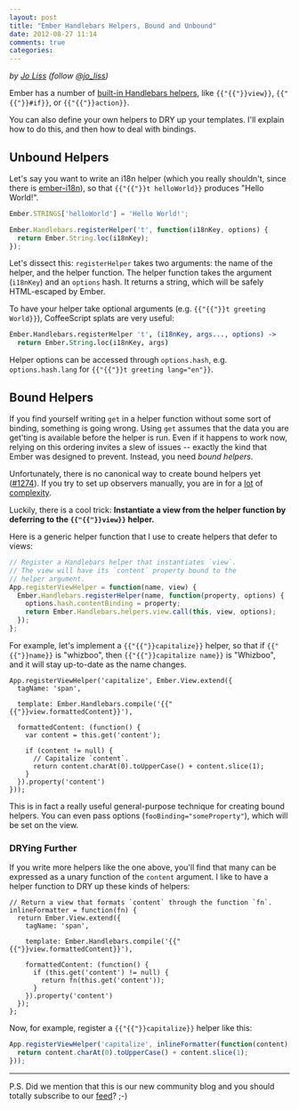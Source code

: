 ```yaml
---
layout: post
title: "Ember Handlebars Helpers, Bound and Unbound"
date: 2012-08-27 11:14
comments: true
categories:
---
```


*by [Jo Liss](http://www.solitr.com/blog/) (follow [@jo_liss](https://twitter.com/jo_liss))*

Ember has a number of [built-in Handlebars
helpers](http://docs.edge.emberjs.com/symbols/Handlebars.helpers.html), like
`{{"{{"}}view}}`, `{{"{{"}}#if}}`, or `{{"{{"}}action}}`.

You can also define your own helpers to DRY up your templates. I'll explain
how to do this, and then how to deal with bindings.

## Unbound Helpers

Let's say you want to write an i18n helper (which you really shouldn't, since
there is [ember-i18n](https://github.com/zendesk/ember-i18n)), so that `{{"{{"}}t
helloWorld}}` produces "Hello World!".

```javascript
Ember.STRINGS['helloWorld'] = 'Hello World!';

Ember.Handlebars.registerHelper('t', function(i18nKey, options) {
  return Ember.String.loc(i18nKey);
});
```

Let's dissect this: `registerHelper` takes two arguments: the name of the
helper, and the helper function. The helper function takes the argument
(`i18nKey`) and an `options` hash. It returns a string, which will be safely
HTML-escaped by Ember.

To have your helper take optional arguments (e.g. `{{"{{"}}t greeting World}}`),
CoffeeScript splats are very useful:

```coffeescript
Ember.Handlebars.registerHelper 't', (i18nKey, args..., options) ->
  return Ember.String.loc(i18nKey, args)
```

Helper options can be accessed through `options.hash`, e.g.
`options.hash.lang` for `{{"{{"}}t greeting lang="en"}}`.

## Bound Helpers

If you find yourself writing `get` in a helper function without some sort of
binding, something is going wrong. Using `get` assumes that the data you are
get'ting is available before the helper is run. Even if it happens to work now,
relying on this ordering invites a slew of issues -- exactly the kind that
Ember was designed to prevent. Instead, you need *bound helpers*.

Unfortunately, there is no canonical way to create bound helpers yet
([#1274](https://github.com/emberjs/ember.js/pull/1274)). If you try to set up
observers manually, you are in for a [lot](https://gist.github.com/2018185) of
[complexity](https://github.com/zendesk/ember-i18n/blob/8c5e518f59bf888f8c0477eafc57e7f73b383ada/lib/i18n.coffee#L90).

Luckily, there is a cool trick: **Instantiate a view from the helper function
by deferring to the `{{"{{"}}view}}` helper.**

Here is a generic helper function that I use to create helpers that defer to
views:

```javascript
// Register a Handlebars helper that instantiates `view`.
// The view will have its `content` property bound to the
// helper argument.
App.registerViewHelper = function(name, view) {
  Ember.Handlebars.registerHelper(name, function(property, options) {
    options.hash.contentBinding = property;
    return Ember.Handlebars.helpers.view.call(this, view, options);
  });
};
```

For example, let's implement a `{{"{{"}}capitalize}}` helper, so that  if
`{{"{{"}}name}}` is "whizboo", then `{{"{{"}}capitalize name}}` is "Whizboo",
and it will stay up-to-date as the name changes.

```plain
App.registerViewHelper('capitalize', Ember.View.extend({
  tagName: 'span',

  template: Ember.Handlebars.compile('{{"{{"}}view.formattedContent}}'),

  formattedContent: (function() {
    var content = this.get('content');

    if (content != null) {
      // Capitalize `content`.
      return content.charAt(0).toUpperCase() + content.slice(1);
    }
  }).property('content')
}));
```


This is in fact a really useful general-purpose technique for creating bound
helpers. You can even pass options (`fooBinding="someProperty"`), which will
be set on the view.

### DRYing Further

If you write more helpers like the one above, you'll find that many can be
expressed as a unary function of the `content` argument. I like to have a
helper function to DRY up these kinds of helpers:

```plain
// Return a view that formats `content` through the function `fn`.
inlineFormatter = function(fn) {
  return Ember.View.extend({
    tagName: 'span',

    template: Ember.Handlebars.compile('{{"{{"}}view.formattedContent}}'),

    formattedContent: (function() {
      if (this.get('content') != null) {
        return fn(this.get('content'));
      }
    }).property('content')
  });
};
```

Now, for example, register a `{{"{{"}}capitalize}}` helper like this:

```javascript
App.registerViewHelper('capitalize', inlineFormatter(function(content) {
  return content.charAt(0).toUpperCase() + content.slice(1);
}));
```

---------------------

P.S. Did we mention that this is our new community blog and you should totally
subscribe to our [feed](http://techblog.fundinggates.com/atom.xml)? ;-)
